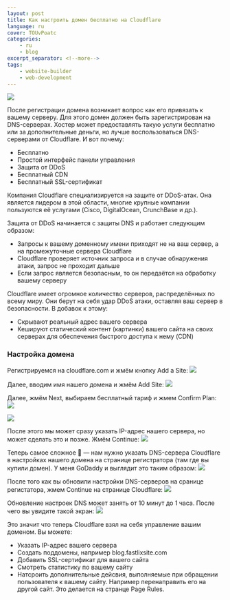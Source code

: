 ```yaml
---
layout: post
title: Как настроить домен бесплатно на Cloudflare
language: ru
cover: TOUvPoatc
categories:
    - ru
    - blog
excerpt_separator: <!--more-->
tags:
    - website-builder
    - web-development
---
```

![](https://cdn.web20site.com/images/lg/TOUvPoatc.jpg)

После регистрации домена возникает вопрос как его привязать к вашему серверу. 
Для этого домен должен быть зарегистрирован на DNS-серверах. Хостер может 
предоставлять такую услуги бесплатно или за дополнительные деньги, но лучше 
воспользоваться DNS-серверами от Cloudflare. И вот почему<!--more-->:

* Бесплатно
* Простой интерфейс панели управления
* Защита от DDoS
* Бесплатный CDN
* Бесплатный SSL-сертификат

Компания Cloudflare специализируется на защите от DDoS-атак. Она является лидером 
в этой области, многие крупные компании пользуются её услугами (Cisco, 
DigitalOcean, CrunchBase и др.).

Защита от DDoS начинается с защиты DNS и работает следующим образом:

* Запросы к вашему доменному имени приходят не на ваш сервер, а на промежуточные сервера Cloudflare
* Cloudflare проверяет источник запроса и в случае обнаружения атаки, запрос не проходит дальше
* Если запрос является безопасным, то он передаётся на обработку вашему серверу

Cloudflare имеет огромное количество серверов, распределённых по всему миру. Они берут 
на себя удар DDoS атаки, оставляя ваш сервер в безопасности. В добавок к этому:

* Скрывают реальный адрес вашего сервера
* Кешируют статический контент (картинки) вашего сайта на своих серверах для обеспечения быстрого доступа к нему (CDN)

### Настройка домена

Регистрируемся на cloudflare.com и жмём кнопку Add a Site:
![](https://cdn.web20site.com/images/lg/TWJ8tardX.jpg)

Далее, вводим имя нашего домена и жмём Add Site:
![](https://cdn.web20site.com/images/lg/ePYwTazYK.jpg)

Далее, жмём Next, выбираем бесплатный тариф и жмем Confirm Plan:
![](https://cdn.web20site.com/images/lg/30OBKF6ca.jpg)

![](https://cdn.web20site.com/images/lg/oPNpSrQhj.jpg)

После этого мы может сразу указать IP-адрес нашего сервера, но может сделать это и позже. Жмём Continue:
![](https://cdn.web20site.com/images/lg/-uckNmJ4D.jpg)

Теперь самое сложное 🙂 — нам нужно указать DNS-сервера Cloudflare в настройках нашего домена на странице регистратора 
(там где вы купили домен). У меня GoDaddy и выглядит это таким образом:
![](https://cdn.web20site.com/images/lg/RHUOF17Tt.jpg)

После того как вы обновили настройки DNS-серверов на сранице регистатора, жмем Continue на странице Cloudflare:
![](https://cdn.web20site.com/images/lg/CCTixzFJO.jpg)

Обновление настроек DNS может занять от 10 минут до 1 часа. После чего вы увидите такой экран:
![](https://cdn.web20site.com/images/lg/B9duEDx1K.jpg)

Это значит что теперь Cloudflare взял на себя управление вашим доменом. Вы можете:

* Указать IP-адрес вашего сервера
* Создать поддомены, например blog.fastlixsite.com
* Добавить SSL-сертификат для вашего сайта
* Смотреть статистику по вашему сайту
* Натсроить дополнительные дейсвия, выполняемые при обращении пользователя к вашему сайту. Например перенаправить его на другой сайт. Это делается на странце Page Rules.
